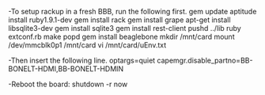 -To setup rackup in a fresh BBB, run the following first.
gem update
aptitude install ruby1.9.1-dev
gem install rack
gem install grape
apt-get install libsqlite3-dev
gem install sqlite3
gem install rest-client
pushd ../lib
ruby extconf.rb
make
popd
gem install beaglebone
mkdir /mnt/card
mount /dev/mmcblk0p1 /mnt/card
vi /mnt/card/uEnv.txt

-Then insert the following line.
optargs=quiet capemgr.disable_partno=BB-BONELT-HDMI,BB-BONELT-HDMIN

-Reboot the board:
shutdown -r now
